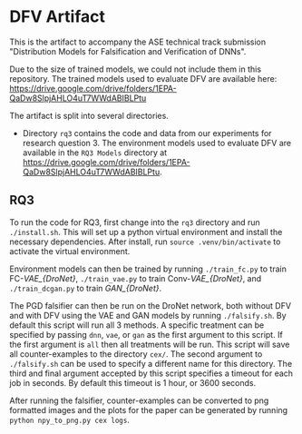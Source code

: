 # DFV Artifact

This is the artifact to accompany the ASE technical track submission "Distribution Models for Falsification and Verification of DNNs".

Due to the size of trained models, we could not include them in this repository. The trained models used to evaluate DFV are available here: https://drive.google.com/drive/folders/1EPA-QaDw8SlpjAHLO4uT7WWdABIBLPtu

The artifact is split into several directories.

- Directory `rq3` contains the code and data from our experiments for research question 3. The environment models used to evaluate DFV are available in the `RQ3 Models` directory at https://drive.google.com/drive/folders/1EPA-QaDw8SlpjAHLO4uT7WWdABIBLPtu.


## RQ3

To run the code for RQ3, first change into the `rq3` directory and run `./install.sh`. This will set up a python virtual environment and install the necessary dependencies. After install, run `source .venv/bin/activate` to activate the virtual environment.

Environment models can then be trained by running `./train_fc.py` to train FC-*VAE_{DroNet}*, `./train_vae.py` to train Conv-*VAE_{DroNet}*, and `./train_dcgan.py` to train *GAN_{DroNet}*.

The PGD falsifier can then be run on the DroNet network, both without DFV and with DFV using the VAE and GAN models by running `./falsify.sh`. By default this script will run all 3 methods. A specific treatment can be specified by passing `dnn`, `vae`, or `gan` as the first argument to this script. If the first argument is `all` then all treatments will be run. This script will save all counter-examples to the directory `cex/`. The second argument to `./falsify.sh` can be used to specify a different name for this directory. The third and final argument accepted by this script specifies a timeout for each job in seconds. By default this timeout is 1 hour, or 3600 seconds.

After running the falsifier, counter-examples can be converted to png formatted images and the plots for the paper can be generated by running `python npy_to_png.py cex logs`.
